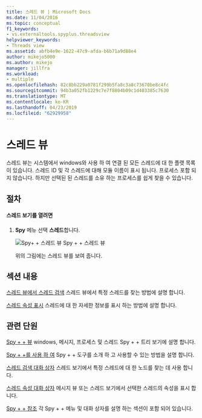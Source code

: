 ```yaml
---
title: 스레드 뷰 | Microsoft Docs
ms.date: 11/04/2016
ms.topic: conceptual
f1_keywords:
- vs.externaltools.spyplus.threadsview
helpviewer_keywords:
- Threads view
ms.assetid: abfb4e9e-1622-47c9-afda-b6b71a9d88e4
author: mikejo5000
ms.author: mikejo
manager: jillfra
ms.workload:
- multiple
ms.openlocfilehash: 82c8bb229a0781f299b5fa8c3a8c73670be8c4fc
ms.sourcegitcommit: 94b3a052fb1229c7e7f8804b09c1d403385c7630
ms.translationtype: MT
ms.contentlocale: ko-KR
ms.lasthandoff: 04/23/2019
ms.locfileid: "62929958"
---
```

# <a name="threads-view"></a>스레드 뷰
스레드 뷰는 시스템에서 windows와 사용 하 여 연결 된 모든 스레드에 대 한 플랫 목록이 있습니다. 스레드 ID 및 각 스레드에 대해 모듈 이름이 표시 됩니다. 프로세스 포함 되지 않습니다. 하지만 선택된 된 스레드를 소유 하는 프로세스를 쉽게 찾을 수 있습니다.

## <a name="procedures"></a>절차

#### <a name="to-open-the-threads-view"></a>스레드 보기를 열려면

1. **Spy** 메뉴 선택 **스레드**합니다.

   ![Spy&#43; &#43; 스레드 뷰](../debugger/media/spy--_threads.png "Spy + + _Threads") Spy + + 스레드 뷰

   위의 그림에는 스레드 뷰를 보여 줍니다.

## <a name="in-this-section"></a>섹션 내용
 [스레드 뷰에서 스레드 검색](../debugger/how-to-search-for-a-thread-in-threads-view.md) 스레드 뷰에서 특정 스레드를 찾는 방법에 설명 합니다.

 [스레드 속성 표시](../debugger/how-to-display-thread-properties.md) 스레드에 대 한 자세한 정보를 표시 하는 방법에 설명 합니다.

## <a name="related-sections"></a>관련 단원
 [Spy + + 뷰](../debugger/spy-increment-views.md) windows, 메시지, 프로세스 및 스레드 Spy + + 트리 보기에 설명 합니다.

 [Spy + +를 사용 하 여](../debugger/using-spy-increment.md) Spy + + 도구를 소개 하 고 사용할 수 있는 방법을 설명 합니다.

 [스레드 검색 대화 상자](../debugger/thread-search-dialog-box.md) 스레드 보기에서 특정 스레드에 대 한 노드를 찾는 데 사용 합니다.

 [스레드 속성 대화 상자](../debugger/message-properties-dialog-box.md) 메시지 뷰 또는 스레드 보기에서 선택한 스레드의 속성을 표시 합니다.

 [Spy + + 참조](../debugger/spy-increment-reference.md) 각 Spy + + 메뉴 및 대화 상자를 설명 하는 섹션이 포함 되어 있습니다.